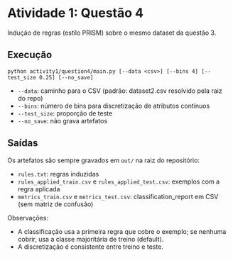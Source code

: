 # Atividade 1: Questão 4

Indução de regras (estilo PRISM) sobre o mesmo dataset da questão 3.

## Execução

```
python activity1/question4/main.py [--data <csv>] [--bins 4] [--test_size 0.25] [--no_save]
```

- `--data`: caminho para o CSV (padrão: dataset2.csv resolvido pela raiz do repo)
- `--bins`: número de bins para discretização de atributos contínuos
- `--test_size`: proporção de teste
- `--no_save`: não grava artefatos

## Saídas

Os artefatos são sempre gravados em `out/` na raiz do repositório:
- `rules.txt`: regras induzidas
- `rules_applied_train.csv` e `rules_applied_test.csv`: exemplos com a regra aplicada
- `metrics_train.csv` e `metrics_test.csv`: classification_report em CSV (sem matriz de confusão)

Observações:
- A classificação usa a primeira regra que cobre o exemplo; se nenhuma cobrir, usa a classe majoritária de treino (default).
- A discretização é consistente entre treino e teste.
